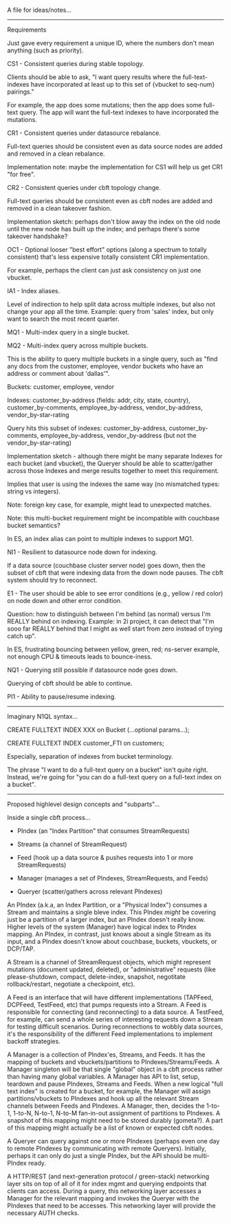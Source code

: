 A file for ideas/notes...

---------------------------------------------
Requirements

Just gave every requirement a unique ID, where the numbers don't mean
anything (such as priority).

CS1 - Consistent queries during stable topology.

Clients should be able to ask, "I want query results where the
full-text-indexes have incorporated at least up to this set of
{vbucket to seq-num} pairings."

For example, the app does some mutations; then the app
does some full-text query.  The app will want the full-text
indexes to have incorporated the mutations.

CR1 - Consistent queries under datasource rebalance.

Full-text queries should be consistent even as data source nodes are
added and removed in a clean rebalance.

Implementation note: maybe the implementation for CS1 will help us
get CR1 "for free".

CR2 - Consistent queries under cbft topology change.

Full-text queries should be consistent even as cbft nodes are added
and removed in a clean takeover fashion.

Implementation sketch: perhaps don't blow away the index on the old
node until the new node has built up the index; and perhaps there's
some takeover handshake?

OC1 - Optional looser "best effort" options (along a spectrum to
totally consistent) that's less expensive totally consistent CR1
implementation.

For example, perhaps the client can just ask consistency on just one
vbucket.

IA1 - Index aliases.

Level of indirection to help split data across multiple indexes, but
also not change your app all the time.  Example: query from 'sales'
index, but only want to search the most recent quarter.

MQ1 - Multi-index query in a single bucket.

MQ2 - Multi-index query across multiple buckets.

This is the ability to query multiple buckets in a single query, such
as "find any docs from the customer, employee, vendor buckets who have
an address or comment about 'dallas'".

Buckets: customer, employee, vendor

Indexes: customer_by-address (fields: addr, city, state, country),
         customer_by-comments,
         employee_by-address,
         vendor_by-address,
         vendor_by-star-rating

Query hits this subset of indexes:
       customer_by-address,
       customer_by-comments,
       employee_by-address,
       vendor_by-address
       (but not the vendor_by-star-rating)

Implementation sketch - although there might be many separate Indexes
for each bucket (and vbucket), the Queryer should be able to
scatter/gather across those Indexes and merge results together to meet
this requirement.

Implies that user is using the indexes the same way (no mismatched
types: string vs integers).

Note: foreign key case, for example, might lead to unexpected matches.

Note: this multi-bucket requirement might be incompatible with
couchbase bucket semantics?

In ES, an index alias can point to multiple indexes to support MQ1.

NI1 - Resilient to datasource node down for indexing.

If a data source (couchbase cluster server node) goes down, then the
subset of cbft that were indexing data from the down node pauses.  The
cbft system should try to reconnect.

E1 - The user should be able to see error conditions (e.g., yellow / red
color) on node down and other error condition.

Question: how to distinguish between I'm behind (as normal) versus
I'm REALLY behind on indexing.  Example: in 2i project, it can detect
that "I'm sooo far REALLY behind that I might as well start from zero
instead of trying catch up".

In ES, frustrating bouncing between yellow, green, red; ns-server
example, not enough CPU & timeouts leads to bounce-iness.

NQ1 - Querying still possible if datasource node goes down.

Querying of cbft should be able to continue.

PI1 - Ability to pause/resume indexing.

---------------------------------------------
Imaginary N1QL syntax...

  CREATE FULLTEXT INDEX XXX on Bucket (...optional params...);

  CREATE FULLTEXT INDEX customer_FTI on customers;

Especially, separation of indexes from bucket terminology.

The phrase "I want to do a full-text query on a bucket" isn't quite
right.  Instead, we're going for "you can do a full-text query on a
full-text index on a bucket".

---------------------------------------------
Proposed highlevel design concepts and "subparts"...

Inside a single cbft process...

- PIndex (an "Index Partition" that consumes StreamRequests)

- Streams (a channel of StreamRequest)

- Feed (hook up a data source & pushes requests
        into 1 or more StreamRequests)

- Manager (manages a set of PIndexes, StreamRequests, and Feeds)

- Queryer (scatter/gathers across relevant PIndexes)

An PIndex (a.k.a, an Index Partition, or a "Physical Index") consumes
a Stream and maintains a single bleve index.  This PIndex *might* be
covering just be a partition of a larger index, but an PIndex doesn't
really know.  Higher levels of the system (Manager) have logical index
to PIndex mapping.  An PIndex, in contrast, just knows about a single
Stream as its input, and a PIndex doesn't know about couchbase,
buckets, vbuckets, or DCP/TAP.

A Stream is a channel of StreamRequest objects, which might represent
mutations (document updated, deleted), or "administrative" requests
(like please-shutdown, compact, delete-index, snapshot, negotitate
rollback/restart, negotiate a checkpoint, etc).

A Feed is an interface that will have different implementations
(TAPFeed, DCPFeed, TestFeed, etc) that pumps requests into a Stream.
A Feed is responsible for connecting (and reconnecting) to a data
source.  A TestFeed, for example, can send a whole series of
interesting requests down a Stream for testing difficult scenarios.
During reconnections to wobbly data sources, it's the responsibility
of the different Feed implementations to implement backoff strategies.

A Manager is a collection of PIndex'es, Streams, and Feeds.  It has
the mapping of buckets and vbuckets/partitions to
PIndexes/Streams/Feeds.  A Manager singleton will be that single
"global" object in a cbft process rather than having many global
variables.  A Manager has API to list, setup, teardown and pause
PIndexes, Streams and Feeds.  When a new logical "full text index" is
created for a bucket, for example, the Manager will assign
partitions/vbuckets to PIndexes and hook up all the relevant Stream
channels between Feeds and PIndexes.  A Manager, then, decides the
1-to-1, 1-to-N, N-to-1, N-to-M fan-in-out assignment of partitions to
PIndexes.  A snapshot of this mapping might need to be stored durably
(gometa?).  A part of this mapping might actually be a list of known
or expected cbft nodes.

A Queryer can query against one or more PIndexes (perhaps even one day
to remote PIndexes by communicating with remote Queryers).  Initially,
perhaps it can only do just a single PIndex, but the API should be
multi-PIndex ready.

A HTTP/REST (and next-generation protocol / green-stack) networking
layer sits on top of all of it for index mgmt and querying endpoints
that clients can access.  During a query, this networking layer
accesses a Manager for the relevant mapping and invokes the Queryer
with the PIndexes that need to be accesses.  This networking layer will
provide the necessary AUTH checks.
